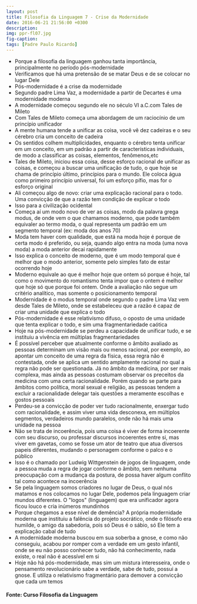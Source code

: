 ```yaml
---
layout: post
title: Filosofia da Linguagem 7 - Crise da Modernidade
date: 2016-06-21 21:56:00 +0300
description: 
img: ppr-fl07.jpg
fig-caption: 
tags: [Padre Paulo Ricardo]
---
```


* Porque a filosofia da linguagem ganhou tanta importância, principalmente no período pós-modernidade
* Verificamos que há uma pretensão de se matar Deus e de se colocar no lugar Dele
* Pós-modernidade é a crise da modernidade
* Segundo padre Lima Vaz, a modernidade a partir de Decartes é uma modernidade moderna
* A modernidade começou segundo ele no século VI a.C.com Tales de Mileto
* Com Tales de Mileto começa uma abordagem de um raciocínio de um princípio unificador
* A mente humana tende a unificar as coisa, você vê dez cadeiras e o seu cérebro cria um conceito de cadeira
* Os sentidos colhem multiplicidades, enquanto o cérebro tenta unificar em um conceito, em um padrão a partir de características individuais, de modo a classificar as coisas, elementos, fenômenos,etc
* Tales de Mileto, iniciou essa coisa, desse esforço racional de unificar as coisas, e começou a buscar uma unificação de tudo, o que hoje se chama de princípio último, princípios para o mundo. Ele coloca água como primeiro princípio universal, foi um esforço pífio, mas for o esforço original
* Ali começou algo de novo: criar uma explicação racional para o todo. Uma convicção de que a razão tem condição de explicar o todo
* Isso para a civilização ocidental
* Começa aí um modo novo de ver as coisas, modo da palavra grega modus, de onde vem o que chamamos moderno, que pode também equivaler ao termo moda, o qual representa um padrão em um segmento temporal (ex: moda dos anos 70)
* Moda tem haver com qualidade, que está na moda hoje é porque de certa modo é preferido, ou seja, quando algo entra na moda (uma nova moda) a moda anterior decai rapidamente
* Isso explica o conceito de moderno, que é um modo temporal que é melhor que o modo anterior, somente pelo simples fato de estar ocorrendo hoje
* Moderno equivale ao que é melhor hoje que ontem só porque é hoje, tal como o movimento do romantismo tenta impor que o ontem é melhor que hoje só que porque foi ontem. Onde a avaliação não segue um critério analítico, mas somente o posicionamento temporal
* Modernidade é o modus temporal onde segundo o padre Lima Vaz vem desde Tales de Mileto, onde se estabeleceu que a razão é capaz de criar uma unidade que explica o todo
* Pós-modernidade é esse relativismo difuso, o oposto de uma unidade que tenta explicar o todo, e sim uma fragmentariedade caótica
* Hoje na pós-modernidade se perdeu a capacidade de unificar tudo, e se instituiu a vivência em múltiplas fragmentariedades
* É possível perceber que atualmente conforme o âmbito avaliado as pessoas determinam um visão mais ou menos racional, por exemplo, ao apontar um conceito de uma regra da física, essa regra não é contestada, onde se aplica um sentido amplamente racional no qual a regra não pode ser questionada. Já no âmbito da medicina, por ser mais complexa, mas ainda as pessoas costumam observar os preceitos da medicina com uma certa racionalidade. Porém quando se parte para âmbitos como política, moral sexual e religião, as pessoas tendem a excluir a racionalidade delegar tais questões a meramente escolhas e gostos pessoais
* Perdeu-se a convicção de poder ver tudo racionalmente, enxergar tudo com racionalidade, e assim viver uma vida desconexa, em múltiplos segmentos, verdadeiros mundo paralelos, onde não há mais uma unidade na pessoa
* Não se trata de incoerência, pois uma coisa é viver de forma incoerente com seu discurso, ou professar discursos incoerentes entre si, mas viver em gavetas, como se fosse um ator de teatro que atua diversos papeis diferentes, mudando o personagem conforme o palco e o público
* Isso é o chamado por Ludwig Wittgenstein de jogos de linguagem, onde a pessoa muda a regra de jogar conforme o âmbito, sem nenhuma preocupação com a mudança da postura, de possa haver algum conflito tal como acontece na incoerência
* Se pela linguagem somos criadores no lugar de Deus, o qual nós matamos e nos colocamos no lugar Dele, podemos pela linguagem criar mundos diferentes. O "logos" (linguagem) que era unificador agora ficou louco e cria inúmeros mundinhos
* Porque chegamos a esse nível de demência? A própria modernidade moderna que instituiu a falência do projeto socrático, onde o filósofo era humilde, o amigo da sabedoria, pois só Deus é o sábio, só Ele tem a explicação cabal de tudo
* A modernidade moderna buscou em sua soberba a gnose, e como não conseguiu, acabou por romper com a verdade em um gesto infantil, onde se eu não posso conhecer tudo, não há conhecimento, nada existe, o real não é acessível em si 
* Hoje não há pós-modernidade, mas sim um mistura interesseira, onde o pensamento revolucionário sabe a verdade, sabe de tudo, possui a gnose. E utiliza o relativismo fragmentário para demover a convicção que cada um temos 

#### Fonte: Curso Filosofia da Linguagem